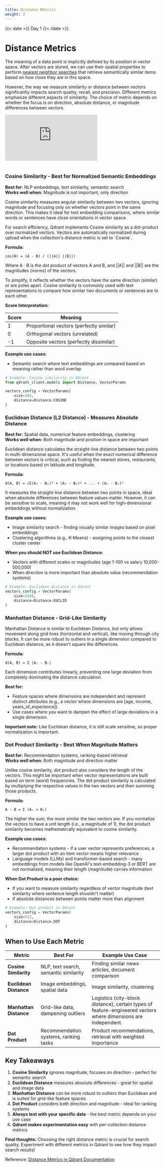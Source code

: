 ```yaml
---
title: Distance Metrics
weight: 3
---
```


{{< date >}} Day 1 {{< /date >}}

# Distance Metrics

The meaning of a data point is implicitly defined by its position in vector space. After vectors are stored, we can use their spatial properties to perform [nearest neighbor searches](/documentation/concepts/search/) that retrieve semantically similar items based on how close they are in this space.

However, the way we measure similarity or distance between vectors significantly impacts search quality, recall, and precision. Different metrics emphasize different aspects of similarity. The choice of metric depends on whether the focus is on direction, absolute distance, or magnitude differences between vectors.

<div class="video">
<iframe 
  src="https://www.youtube.com/embed/mUMftLNSozs?si=AYzWCtF3ukU2yNZd"
  frameborder="0"
  allow="accelerometer; autoplay; clipboard-write; encrypted-media; gyroscope; picture-in-picture; web-share"
  referrerpolicy="strict-origin-when-cross-origin"
  allowfullscreen>
</iframe>
</div>

<br/>

### Cosine Similarity - Best for Normalized Semantic Embeddings

**Best for:** NLP embeddings, text similarity, semantic search  
**Works well when:** Magnitude is not important, only direction

Cosine similarity measures angular similarity between two vectors, ignoring magnitude and focusing only on whether vectors point in the same direction. This makes it ideal for text embedding comparisons, where similar words or sentences have close orientations in vector space.

<aside role="status">For search efficiency, Qdrant implements Cosine similarity as a dot-product over normalized vectors. Vectors are automatically normalized during upload when the collection's distance metric is set to `Cosine`.</aside>

**Formula:**
```
cos(θ) = (A · B) / (||A|| ||B||)
```

Where A · B is the dot product of vectors A and B, and ||A|| and ||B|| are the magnitudes (norms) of the vectors.

To simplify, it reflects whether the vectors have the same direction (similar) or are poles apart. Cosine similarity is commonly used with text representations to compare how similar two documents or sentences are to each other.


**Score Interpretation:**

| Score | Meaning |
|-------|---------|
| 1 | Proportional vectors (perfectly similar) |
| 0 | Orthogonal vectors (unrelated) |
| -1 | Opposite vectors (perfectly dissimilar) |

**Example use cases:**
- Semantic search where text embeddings are compared based on meaning rather than word overlap

```python
# Example: Cosine similarity in Qdrant
from qdrant_client.models import Distance, VectorParams

vectors_config = VectorParams(
    size=384,
    distance=Distance.COSINE
)
```

### Euclidean Distance (L2 Distance) - Measures Absolute Distance

**Best for:** Spatial data, numerical feature embeddings, clustering  
**Works well when:** Both magnitude and position in space are important

Euclidean distance calculates the straight-line distance between two points in multi-dimensional space. It's useful when the exact numerical difference between vectors is critical, such as finding the nearest stores, restaurants, or locations based on latitude and longitude.

**Formula:**
```
d(A, B) = √Σ(A₁ - B₁)² + (A₂ - B₂)² + ... + (Aₙ - Bₙ)²
```

It measures the straight-line distance between two points in space, ideal when absolute differences between feature values matter. However, it can be sensitive to scale, meaning it may not work well for high-dimensional embeddings without normalization.

**Example use cases:**
- Image similarity search - finding visually similar images based on pixel embeddings
- Clustering algorithms (e.g., K-Means) - assigning points to the closest cluster center

**When you should NOT use Euclidean Distance:**
- Vectors with different scales or magnitudes (age 1-100 vs salary 10,000-500,000)
- When direction is more important than absolute value (recommendation systems)

```python
# Example: Euclidean distance in Qdrant
vectors_config = VectorParams(
    size=2048,
    distance=Distance.EUCLID
)
```

### Manhattan Distance - Grid-Like Similarity

Manhattan Distance is similar to Euclidean Distance, but only allows movement along grid lines (horizontal and vertical), like moving through city blocks. It can be more robust to outliers in a single dimension compared to Euclidean distance, as it doesn't square the differences.


**Formula:**
```
d(A, B) = Σ |Aᵢ - Bᵢ|
```

Each dimension contributes linearly, preventing one large deviation from completely dominating the distance calculation.

**Best for:**
- Feature spaces where dimensions are independent and represent distinct attributes (e.g., a vector where dimensions are [age, income, years_of_experience]).
- Use cases where you want to dampen the effect of large deviations in a single dimension.


**Important note:** Like Euclidean distance, it is still scale sensitive, so proper normalization is important.

### Dot Product Similarity - Best When Magnitude Matters

**Best for:** Recommendation systems, ranking-based retrieval  
**Works well when:** Both magnitude and direction matter

Unlike cosine similarity, dot product also considers the length of the vectors. This might be important when vector representations are built based on term (word) frequencies. The dot product similarity is calculated by multiplying the respective values in the two vectors and then summing those products.

**Formula:**
```
A · B = Σ (Aᵢ × Bᵢ)
```

The higher the sum, the more similar the two vectors are. If you normalize the vectors to have a unit length (i.e., a magnitude of 1), the dot product similarity becomes mathematically equivalent to cosine similarity.

**Example use cases:**
- Recommendation systems - if a user vector represents preferences, a larger dot product with an item vector means higher relevance
- Language models (LLMs) and transformer-based search - many embeddings from models like OpenAI's text-embedding-3 or BERT are not normalized, meaning their length (magnitude) carries information

**When Dot Product is a poor choice:**
- If you want to measure similarity regardless of vector magnitude (text similarity where sentence length shouldn't matter)
- If absolute distances between points matter more than alignment

```python
# Example: Dot product in Qdrant
vectors_config = VectorParams(
    size=512,
    distance=Distance.DOT
)
```

## When to Use Each Metric

| Metric | Best For | Example Use Case |
|--------|----------|------------------|
| **Cosine Similarity** | NLP, text search, semantic similarity | Finding similar news articles, document comparison |
| **Euclidean Distance** | Image embeddings, spatial data | Image similarity, clustering |
| **Manhattan Distance** | Grid-like data, dampening outliers | Logistics (city-block distance), certain types of feature-engineered vectors where dimensions are independent. |
| **Dot Product** | Recommendation systems, ranking tasks | Product recommendations, retrieval with weighted importance |

## Key Takeaways

1. **Cosine Similarity** ignores magnitude, focuses on direction - perfect for semantic search
2. **Euclidean Distance** measures absolute differences - great for spatial and image data  
3. **Manhattan Distance** can be more robust to outliers than Euclidean and is suited for grid-like feature spaces.
4. **Dot Product** considers both direction and magnitude - ideal for ranking systems
5. **Always test with your specific data** - the best metric depends on your use case
6. **Qdrant makes experimentation easy** with per-collection distance metrics

**Final thoughts:** Choosing the right distance metric is crucial for search quality. Experiment with different metrics in Qdrant to see how they impact search results!

Reference: [Distance Metrics in Qdrant Documentation](https://qdrant.tech/documentation/concepts/search/#metrics) 